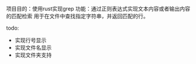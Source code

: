 项目目的：使用rust实现grep
功能：通过正则表达式实现文本内容或者输出内容的匹配检索
用于在文件中查找指定字符串，并返回匹配的行。

todo:
  - 实现行号显示
  - 实现文件名显示
  - 实现文件夹支持